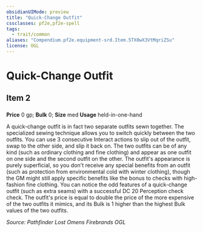 ```yaml
---
obsidianUIMode: preview
title: "Quick-Change Outfit"
cssclasses: pf2e,pf2e-spell
tags:
  - trait/common
aliases: "Compendium.pf2e.equipment-srd.Item.5TX0wX3VtMqriZSu"
license: OGL
---
```

# Quick-Change Outfit
## Item 2
### 


**Price** 0 gp; 
**Bulk** 0; **Size** med
**Usage** held-in-one-hand

A quick-change outfit is in fact two separate outfits sewn together. The specialized sewing technique allows you to switch quickly between the two outfits. You can use 3 consecutive Interact actions to slip out of the outfit, swap to the other side, and slip it back on. The two outfits can be of any kind (such as ordinary clothing and fine clothing) and appear as one outfit on one side and the second outfit on the other. The outfit's appearance is purely superficial, so you don't receive any special benefits from an outfit (such as protection from environmental cold with winter clothing), though the GM might still apply specific benefits like the bonus to checks with high-fashion fine clothing. You can notice the odd features of a quick-change outfit (such as extra seams) with a successful DC 20 Perception check check. The outfit's price is equal to double the price of the more expensive of the two outfits it mimics, and its Bulk is 1 higher than the highest Bulk values of the two outfits.

*Source: Pathfinder Lost Omens Firebrands*
*OGL*